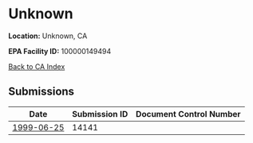 # Unknown

**Location:** Unknown, CA

**EPA Facility ID:** 100000149494

[Back to CA Index](../../index.md)

## Submissions

| Date | Submission ID | Document Control Number |
|------|--------------|-------------------------|
| [1999-06-25](submissions/14141.md) | 14141 |  |
